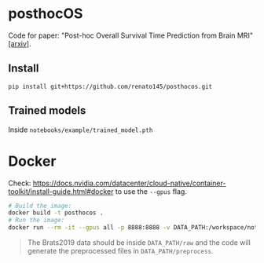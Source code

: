 # posthocOS
Code for paper: "Post-hoc Overall Survival Time Prediction from Brain MRI" [[arxiv]](https://arxiv.org/abs/2102.10765).

## Install
`pip install git+https://github.com/renato145/posthocos.git`

## Trained models
Inside `notebooks/example/trained_model.pth`

# Docker

Check: https://docs.nvidia.com/datacenter/cloud-native/container-toolkit/install-guide.html#docker to use the `--gpus` flag.

```bash
# Build the image:
docker build -t posthocos .
# Run the image:
docker run --rm -it --gpus all -p 8888:8888 -v DATA_PATH:/workspace/notebooks/data posthocos:latest
```

> The Brats2019 data should be inside `DATA_PATH/raw` and the code will generate the preprocessed files in `DATA_PATH/preprocess`.
